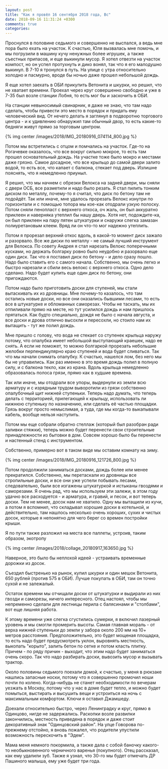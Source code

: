 ```yaml
---
layout: post
title: "Как я провёл 16 сентября 2018 года, Вс"
date: 2018-09-16 11:31:24 +0300
comments: true
categories: 
---
```

Проснулся в половине седьмого и совершенно не выспался, а ведь мне пора было ехать на участок. К счастью, Юля вызвалась мне помочь, и мы погрузили в машину кучу ненужных более игрушек, а также съестных припасов, и еще выкинули мусор. Я хотел отвезти на участок компост, но он успел протухнуть и дико вонял, так что я его малодушно выкинул. В 7-10 я тронулся в путь. На улице с утра относительно холодно и пасмурно, вроде бы ночью даже прошел небольшой дождь.

Я еще хотел заехать в ОБИ прикупить Ветонита и шкурки, но решил, что не хватает времени. Проехал через круг совершенно свободно и уже в 7-35 был возле станции Лобня, то есть мог бы и заскочить в ОБИ.

На станции невыносимый свинарник, я даже не знаю, что там надо сделать, чтобы привести это место в порядок и придать ему человеческий вид. От нечего делать я заглянул в подворотню торгового центра - и к удивлению обнаружил там обычный двор, то есть какие-то бедняги живут прямо за торговым центром.

{% img center /images/2018/IMG_20180916_074114_800.jpg %}

Потом мы встретились с отцом и помчались на участок. Где-то на Рогачевке оказалось, что все вокруг сильно мокрое, то есть там прошел основательный дождь. На участке тоже было мокро и местами даже грязно. Самое досадное, что все крыльцо до самой двери залито водой, то есть все, что капает с балкона, стекает под дверь. Излишне пояснять, что я немедленно приуныл.

Я решил, что мы начнем с обрезки Велокса на задней двери, мы сняли с двери ОСБ, все разметили и надо было резать. Я стал пилить тонким диском по металлу, почему-то я считал, что диск по бетону там не подойдёт. Так или иначе, мне удалось прорезать Велокс изнутри по горизонтали и с помощью топора мы кое-как отодрали узкую полоску. Потом сняли пенопласт с верхнего откоса, оч жаль, он был аккуратно приклеен и наверняка утеплил бы нашу дверь. Хотя нет, подождите-ка, он был приклеен на пару пятен штукатурки и снаружи слегка замазан полиуретановым клеем. Вряд ли он что-то мог надежно утеплить.

Потом я прорезал верхний откос вдоль, в какой-то момент диск зажало и разорвало. Все же диски по металлу - не самый лучший инструмент для Велокса. По совету Андрея я стал нарезать Велокс поперечными кусками, но держать болгарку ровно было неудобно и разорвало еще один диск. Так что я поставил диск по бетону - и дело сразу пошло. Надо было ставить его с самого начала. Собственно, мы очень легко и быстро нарезали и сбили весь велокс с верхнего откоса. Одно дело сделано. Надо будет купить еще один диск по бетону, они пригождаются.

Потом надо было приготовить доски для ступеней, мы стали вытаскивать их из дровницы. Мне почему-то казалось, что там остались новые доски, но все они оказались бывшими лесами, то есть все в штукатурке и обломанных саморезах. Чтобы не таскать, мы их отпиливали прямо на месте, но тут усилился дождь и нам пришлось прятаться. Как будто специально, дождя не было с начала августа, и все доски и дрова отлично высохли и пересохли, но стоило нам их вытащить - тут же полил дождь.

Мне пришло с голову, что вода не стекает со ступенек крыльца наружу потому, что опалубка имеет небольшой выступающий краешек, надо ее снять. А если не поможет, то можно болгаркой прорезать небольшие желобки перпендикулярно краю ступеней и вода будет сливаться. Так что мы начали снимать опалубку. К счастью, нашелся лом, без него мы бы не управились. Как раз именно в это время дождь полил в полную силу, и с балкона текло, как из крана. Вдоль крыльца немедленно образовалась полоса грязи, прямо как в худшие времена.

Так или иначе, мы отодрали все упоры, выдернули из земли всю арматуру и с изрядным трудом выворотили из грязи собственно опалубочный щит нижней ступеньки. Теперь надо думать, что теперь делать с территорией, прилегающей к крыльцу, использовать ли нижнюю ступеньку по назначению, или сделать её частью площадки. Грязь вокруг просто немыслимая, а туда, где мы когда-то выкапывали кабель, вообще нельзя наступить. 

Потом мы еще собрали обратно стеллаж (который был разобран ради заливки стяжки), теперь можно будет перенести свои строительные принадлежности из бытовки в дом. Совсем хорошо было бы перенести и настенный стенд с инструментом.

Собственно, примерно вот в таком виде мы оставим комнату на зиму.

{% img center /images/2018/IMG_20180916_121726_800.jpg %}

Потом продолжили заниматься досками, дождь более или менее прекратился. Собственно, мы перетаскали из дровницы все стропильные доски, и все они уже успели побывать лесами, следовательно, были все изгажены штукатуркой и истыканы гвоздями и саморезами. Я очень рад, что мы используем эти залежи, в этом году удачно все расходуется - и арматура, и гравий, и песок, и вот теперь доски. Тем не менее, досок нам не хватило. Одну мы вытащили из кучи, а потом я вспомнил, что складывал хорошие доски в котельной, и действительно, там нашлось несколько очень хороших, сухих и чистых досок, которые я непонятно для чего берег со времен постройки крыши. 

Я по пути также разложил на места все паллеты, устроив, таким образом, экотропу

{% img center /images/2018/collage_20180917_163650.jpg %}

Наверное, это было бы неплохой идеей - устраивать временные дорожки из досок.

Съездил быстренько на рынок, купил шкурки и один мешок Ветонита, 650 рублей (против 575 в ОБИ). Лучше покупать в ОБИ, там он точно сухой и не залежалый.

Остаток времени мы отчищали доски от штукатурки и выдирали из них гвозди и саморезы, ничего интересного. Отец настоял, чтобы мы непременно сделали для лестницы перила с балясинами и "столбами", вот еще лишняя работа.

К этому времени уже слегка сгустились сумерки, я включил лазерный уровень и мы смогли промерить высоты. Самая главная мораль - от верха нижней ступеньки до земли у забора около 200 мм на 10+ метров расстояния. Предположительно, это будет мощеная площадка, то есть надо будет предусмотреть уклон, выровнять местность, выкопать "корыто", залить бетон по сетке и потом класть плитку. Причем - по ряду причин - выходит, что этим надо будет заниматься очень скоро. Так что надо разбирать доски, вывозить мусор и вызывать трактор.

Около половины седьмого поехали домой, к счастью, у меня в рюкзаке нашлись запасные носки, потому что я совершенно промочил ноши почти по колено. Когда-нибудь не станет необходимости по вечерам уезжать в Москву, потому что у нас в доме будет тепло, и можно будет помыться, выстирать и высушить вещи и устроиться на ночь с максимальным комфортом. Ключи я оставил Джамшеду.

Доехали относительно быстро, через Ленинградку и круг, прямо в Одинцово, нигде не задержались. Раскопки возле развилки закончились, местность приведена в порядок и даже стоит декоративный знак "Одинцовский район". На улце Говорова по-прежнему отстойно, я вновь пожалел, что родители упустили возможность перескочить в "Эдем".

Мама меня немного покормила, а также дала с собой баночку какого-то необыкновенного черничного варенья (покупного). Отец рассказал, как ему удалили зуб. Также я узнал, что 30-го мы будет отмечать ДР Пашиного малыша, ему уже будет три года.